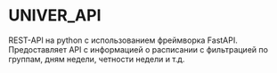 # UNIVER_API

REST-API на python с использованием фреймворка FastAPI.
Предоставляет API с информацией о расписании с фильтрацией 
по группам, дням недели, четности недели и т.д.